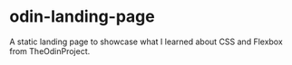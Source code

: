 # odin-landing-page
A static landing page to showcase what I learned about CSS and Flexbox from TheOdinProject.
